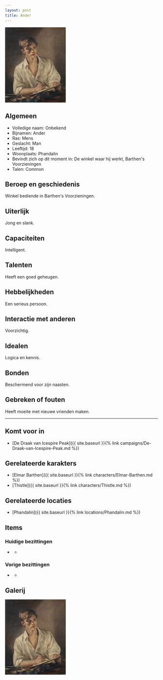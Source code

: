 ```yaml
---
layout: post
title: Ander
---
```


<img src="../images/Ander.jpg" alt="Ander" width=200>

## Algemeen
* Volledige naam: Onbekend
* Bijnamen: Ander
* Ras: Mens
* Geslacht: Man
* Leeftijd: 18
* Woonplaats: Phandalin
* Bevindt zich op dit moment in: De winkel waar hij werkt, Barthen's Voorzieningen
* Talen: Common

## Beroep en geschiedenis
Winkel bediende in Barthen's Voorzieningen.

## Uiterlijk
Jong en slank.

## Capaciteiten
Intelligent.

## Talenten
Heeft een goed geheugen.

## Hebbelijkheden
Een serieus persoon.

## Interactie met anderen
Voorzichtig.

## Idealen
Logica en kennis.

## Bonden
Beschermend voor zijn naasten.

## Gebreken of fouten
Heeft moeite met nieuwe vrienden maken.

---

## Komt voor in
* [De Draak van Icespire Peak]({{ site.baseurl }}{% link campaigns/De-Draak-van-Icespire-Peak.md %})

## Gerelateerde karakters
* [Elmar Barthen]({{ site.baseurl }}{% link characters/Elmar-Barthen.md %})
* [Thistle]({{ site.baseurl }}{% link characters/Thistle.md %})

## Gerelateerde locaties
* [Phandalin]({{ site.baseurl }}{% link locations/Phandalin.md %})

## Items

### Huidige bezittingen
* -

### Vorige bezittingen
* -

## Galerij
<img src="../images/Ander.jpg" alt="Ander" width=200>
